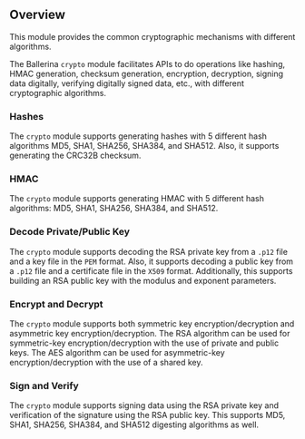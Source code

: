 ## Overview

This module provides the common cryptographic mechanisms with different algorithms.

The Ballerina `crypto` module facilitates APIs to do operations like hashing, HMAC generation, checksum generation, encryption, decryption, signing data digitally, verifying digitally signed data, etc., with different cryptographic algorithms.

### Hashes

The `crypto` module supports generating hashes with 5 different hash algorithms MD5, SHA1, SHA256, SHA384, and SHA512. Also, it supports generating the CRC32B checksum.

### HMAC

The `crypto` module supports generating HMAC with 5 different hash algorithms: MD5, SHA1, SHA256, SHA384, and SHA512.

### Decode Private/Public Key

The `crypto` module supports decoding the RSA private key from a `.p12` file and a key file in the `PEM` format. Also, it supports decoding a public key from a `.p12` file and a certificate file in the `X509` format. Additionally, this supports building an RSA public key with the modulus and exponent parameters.

### Encrypt and Decrypt

The `crypto` module supports both symmetric key encryption/decryption and asymmetric key encryption/decryption. The RSA algorithm can be used for symmetric-key encryption/decryption with the use of private and public keys. The AES algorithm can be used for asymmetric-key encryption/decryption with the use of a shared key.

### Sign and Verify

The `crypto` module supports signing data using the RSA private key and verification of the signature using the RSA public key. This supports MD5, SHA1, SHA256, SHA384, and SHA512 digesting algorithms as well.
